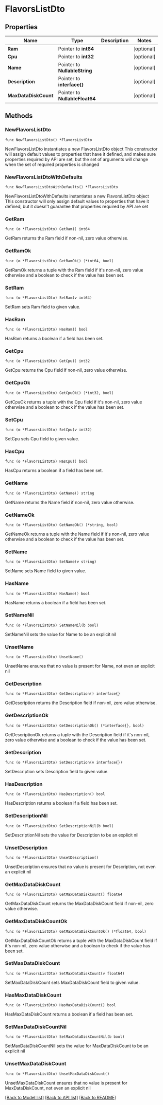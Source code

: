 # FlavorsListDto

## Properties

Name | Type | Description | Notes
------------ | ------------- | ------------- | -------------
**Ram** | Pointer to **int64** |  | [optional] 
**Cpu** | Pointer to **int32** |  | [optional] 
**Name** | Pointer to **NullableString** |  | [optional] 
**Description** | Pointer to **interface{}** |  | [optional] 
**MaxDataDiskCount** | Pointer to **NullableFloat64** |  | [optional] 

## Methods

### NewFlavorsListDto

`func NewFlavorsListDto() *FlavorsListDto`

NewFlavorsListDto instantiates a new FlavorsListDto object
This constructor will assign default values to properties that have it defined,
and makes sure properties required by API are set, but the set of arguments
will change when the set of required properties is changed

### NewFlavorsListDtoWithDefaults

`func NewFlavorsListDtoWithDefaults() *FlavorsListDto`

NewFlavorsListDtoWithDefaults instantiates a new FlavorsListDto object
This constructor will only assign default values to properties that have it defined,
but it doesn't guarantee that properties required by API are set

### GetRam

`func (o *FlavorsListDto) GetRam() int64`

GetRam returns the Ram field if non-nil, zero value otherwise.

### GetRamOk

`func (o *FlavorsListDto) GetRamOk() (*int64, bool)`

GetRamOk returns a tuple with the Ram field if it's non-nil, zero value otherwise
and a boolean to check if the value has been set.

### SetRam

`func (o *FlavorsListDto) SetRam(v int64)`

SetRam sets Ram field to given value.

### HasRam

`func (o *FlavorsListDto) HasRam() bool`

HasRam returns a boolean if a field has been set.

### GetCpu

`func (o *FlavorsListDto) GetCpu() int32`

GetCpu returns the Cpu field if non-nil, zero value otherwise.

### GetCpuOk

`func (o *FlavorsListDto) GetCpuOk() (*int32, bool)`

GetCpuOk returns a tuple with the Cpu field if it's non-nil, zero value otherwise
and a boolean to check if the value has been set.

### SetCpu

`func (o *FlavorsListDto) SetCpu(v int32)`

SetCpu sets Cpu field to given value.

### HasCpu

`func (o *FlavorsListDto) HasCpu() bool`

HasCpu returns a boolean if a field has been set.

### GetName

`func (o *FlavorsListDto) GetName() string`

GetName returns the Name field if non-nil, zero value otherwise.

### GetNameOk

`func (o *FlavorsListDto) GetNameOk() (*string, bool)`

GetNameOk returns a tuple with the Name field if it's non-nil, zero value otherwise
and a boolean to check if the value has been set.

### SetName

`func (o *FlavorsListDto) SetName(v string)`

SetName sets Name field to given value.

### HasName

`func (o *FlavorsListDto) HasName() bool`

HasName returns a boolean if a field has been set.

### SetNameNil

`func (o *FlavorsListDto) SetNameNil(b bool)`

 SetNameNil sets the value for Name to be an explicit nil

### UnsetName
`func (o *FlavorsListDto) UnsetName()`

UnsetName ensures that no value is present for Name, not even an explicit nil
### GetDescription

`func (o *FlavorsListDto) GetDescription() interface{}`

GetDescription returns the Description field if non-nil, zero value otherwise.

### GetDescriptionOk

`func (o *FlavorsListDto) GetDescriptionOk() (*interface{}, bool)`

GetDescriptionOk returns a tuple with the Description field if it's non-nil, zero value otherwise
and a boolean to check if the value has been set.

### SetDescription

`func (o *FlavorsListDto) SetDescription(v interface{})`

SetDescription sets Description field to given value.

### HasDescription

`func (o *FlavorsListDto) HasDescription() bool`

HasDescription returns a boolean if a field has been set.

### SetDescriptionNil

`func (o *FlavorsListDto) SetDescriptionNil(b bool)`

 SetDescriptionNil sets the value for Description to be an explicit nil

### UnsetDescription
`func (o *FlavorsListDto) UnsetDescription()`

UnsetDescription ensures that no value is present for Description, not even an explicit nil
### GetMaxDataDiskCount

`func (o *FlavorsListDto) GetMaxDataDiskCount() float64`

GetMaxDataDiskCount returns the MaxDataDiskCount field if non-nil, zero value otherwise.

### GetMaxDataDiskCountOk

`func (o *FlavorsListDto) GetMaxDataDiskCountOk() (*float64, bool)`

GetMaxDataDiskCountOk returns a tuple with the MaxDataDiskCount field if it's non-nil, zero value otherwise
and a boolean to check if the value has been set.

### SetMaxDataDiskCount

`func (o *FlavorsListDto) SetMaxDataDiskCount(v float64)`

SetMaxDataDiskCount sets MaxDataDiskCount field to given value.

### HasMaxDataDiskCount

`func (o *FlavorsListDto) HasMaxDataDiskCount() bool`

HasMaxDataDiskCount returns a boolean if a field has been set.

### SetMaxDataDiskCountNil

`func (o *FlavorsListDto) SetMaxDataDiskCountNil(b bool)`

 SetMaxDataDiskCountNil sets the value for MaxDataDiskCount to be an explicit nil

### UnsetMaxDataDiskCount
`func (o *FlavorsListDto) UnsetMaxDataDiskCount()`

UnsetMaxDataDiskCount ensures that no value is present for MaxDataDiskCount, not even an explicit nil

[[Back to Model list]](../README.md#documentation-for-models) [[Back to API list]](../README.md#documentation-for-api-endpoints) [[Back to README]](../README.md)


